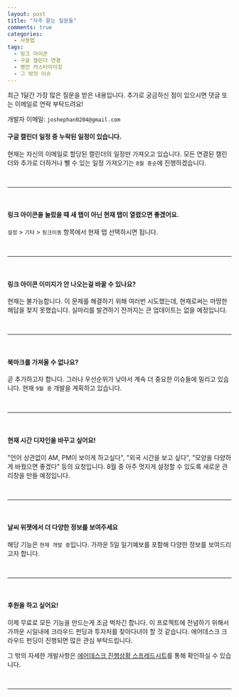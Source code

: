 ```yaml
---
layout: post
title: "자주 묻는 질문들"
comments: true
categories:
  - 사용법
tags:
  - 링크 아이콘
  - 구글 캘린더 연결
  - 명언 커스터마이징
  - 그 밖의 이슈
---
```


최근 1달간 가장 많은 질문을 받은 내용입니다. 추가로 궁금하신 점이 있으시면 댓글 또는 이메일로 연락 부탁드려요!

개발자 이메일: `joshephan0204@gmail.com`


#### 구글 캘린더 일정 중 누락된 일정이 있습니다.

현재는 자신의 이메일로 할당된 캘린더의 일정만 가져오고 있습니다. 모든 연결된 캘린더와 추가로 더하거나 뺄 수 있는 일정 가져오기는 `8월 중순`에 진행하겠습니다.

<br>
<hr>
<br>

#### 링크 아이콘을 눌렀을 때 새 탭이 아닌 현재 탭이 열렸으면 좋겠어요.

`설정` > `기타` > `링크이동` 항목에서 현재 탭 선택하시면 됩니다.

<br>
<hr>
<br>

#### 링크 아이콘 이미지가 안 나오는걸 바꿀 수 있나요?

현재는 불가능합니다. 이 문제를 해결하기 위해 여러번 시도했는데, 현재로써는 마땅한 해답을 찾지 못했습니다. 실마리를 발견하기 전까지는 큰 업데이트는 없을 예정입니다.

<br>
<hr>
<br>

#### 북마크를 가져올 수 없나요?

곧 추가하고자 합니다. 그러나 우선순위가 낮아서 계속 더 중요한 이슈들에 밀리고 있습니다. 현재 `9월 중` 개발을 계획하고 있습니다.

<br>
<hr>
<br>

#### 현재 시간 디자인을 바꾸고 싶어요!

"언어 상관없이 AM, PM이 보이게 하고싶다", "외국 시간을 보고 싶다", "모양을 다양하게 바꿨으면 좋겠다" 등의 요청입니다. 8월 중 아주 멋지게 설정할 수 있도록 새로운 관리창을 만들 예정입니다.

<br>
<hr>
<br>

#### 날씨 위젯에서 더 다양한 정보를 보여주세요

해당 기능은 `현재 개발 중`입니다. 가까운 5일 일기예보를 포함해 다양한 정보를 보여드리고자 합니다.

<br>
<hr>
<br>

#### 후원을 하고 싶어요!

이제 무료로 모든 기능을 만드는게 조금 벅차긴 합니다. 이 프로젝트에 전념하기 위해서 가까운 시일내에 크라우드 펀딩과 투자처를 찾아다녀야 할 것 같습니다. 에어데스크 크라우드 펀딩이 진행되면 많은 관심 부탁드립니다. 

그 밖의 자세한 개발사항은 [에어데스크 진행상황 스프레드시트](https://docs.google.com/spreadsheets/d/1IRSkNSIGof33F6AnKa4WcAu0UXcahZQ6CRYsE7_NW8U/edit?usp=sharing)를 통해 확인하실 수 있습니다.

<br>
<hr>
<br>


